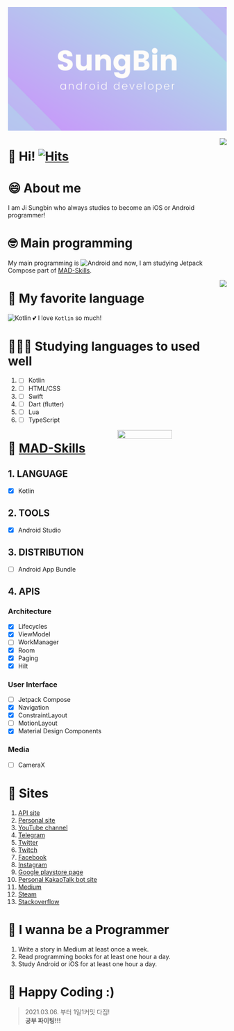[![banner](SungBin.png)](https://github.com/jisungbin/fashion-guide)

<img align="right" src="https://github-readme-stats.vercel.app/api?username=jisungbin&show_icons=true" />

# 👋 Hi! [![Hits](https://hits.seeyoufarm.com/api/count/incr/badge.svg?url=https%3A%2F%2Fgithub.com%2Fjisungbin%2Fjisungbin&count_bg=%2396D667&title_bg=%23555555&icon=ghostery.svg&icon_color=%23FFFFFF&title=see+my+profile&edge_flat=false)](https://hits.seeyoufarm.com)

# 😄 About me
I am Ji Sungbin who always studies to become an iOS or Android programmer!

# 🤓 Main programming
My main programming is ![Android](https://img.shields.io/badge/-Android-00c717?style=for-the-badge&logo=android&logoColor=fff) and now, I am studying Jetpack Compose part of [MAD-Skills](https://developer.android.com/modern-android-development).

<img align="right" src="https://github-readme-stats.vercel.app/api/top-langs/?username=jisungbin&layout=compact&hide=python,css" />

# 🥰 My favorite language
![Kotlin](https://img.shields.io/badge/-Kotlin-0095d5?style=for-the-badge&logo=kotlin&logoColor=fff) 💕 I love `Kotlin` so much!

# 👨🏻‍💻 Studying languages to used well
1. - [ ] Kotlin
2. - [ ] HTML/CSS
3. - [ ] Swift
4. - [ ] Dart (flutter)
5. - [ ] Lua
6. - [ ] TypeScript

<img align="right" src="https://wakatime.com/share/@jisungbin/837b5c9e-8147-4a34-acd7-2292b3a33978.png" height="50%" width="50%" />

# 🤪 [MAD-Skills](https://developer.android.com/modern-android-development)
## 1. LANGUAGE
- [x] Kotlin

## 2. TOOLS
- [x] Android Studio

## 3. DISTRIBUTION
- [ ] Android App Bundle

## 4. APIS
### Architecture
- [x] Lifecycles
- [x] ViewModel
- [ ] WorkManager
- [x] Room
- [x] Paging
- [x] Hilt

### User Interface
- [ ] Jetpack Compose
- [x] Navigation
- [x] ConstraintLayout
- [ ] MotionLayout
- [x] Material Design Components

### Media
- [ ] CameraX

# 🔗 Sites
1. [API site](https://sungbin.me)
2. [Personal site](https://sungb.in)
3. [YouTube channel](https://www.youtube.com/channel/UChubzljAKmAZQ65VFyR7cYA)
4. [Telegram](https://t.me/sungbin5304)
5. [Twitter](https://twitter.com/sungbin_dev)
6. [Twitch](https://www.twitch.tv/sungbin5304)
7. [Facebook](https://www.facebook.com/profile.php?id=100013373946772)
8. [Instagram](https://www.instagram.com/sungbin__5304)
9. [Google playstore page](https://play.google.com/store/apps/dev?id=5527691348431041833)
10. [Personal KakaoTalk bot site](https://zmobot.xyz)
11. [Medium](https://jisungbin.medium.com)
12. [Steam](https://steamcommunity.com/id/sungbin5304/)
13. [Stackoverflow](https://stackoverflow.com/users/14299073/jisungbin?tab=profile)

# 🙏 I wanna be a Programmer
1. Write a story in Medium at least once a week.
2. Read programming books for at least one hour a day.
3. Study Android or iOS for at least one hour a day.

# 🤗 Happy Coding :)
> 2021.03.06. 부터 1일1커밋 다짐!<br/>
> **공부 파이팅!!!**
